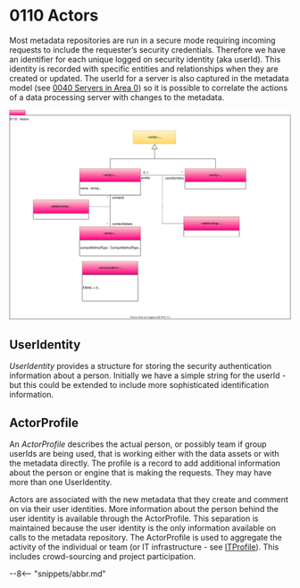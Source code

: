 <!-- SPDX-License-Identifier: CC-BY-4.0 -->
<!-- Copyright Contributors to the Egeria project. -->

# 0110 Actors

Most metadata repositories are run in a secure mode requiring incoming requests to include the requester’s security credentials. Therefore we have an identifier for each unique logged on security identity (aka userId). This identity is recorded with specific entities and relationships when they are created or updated. The userId for a server is also captured in the metadata model (see [0040 Servers in Area 0](0040-software-servers.md)) so it is possible to correlate the actions of a data processing server with changes to the metadata.

![UML](0110-actors.svg "Collecting information about people and teams")


## UserIdentity

*UserIdentity* provides a structure for storing the security authentication information about a person. Initially we have a simple string for the userId - but this could be extended to include more sophisticated identification information.

## ActorProfile

An *ActorProfile* describes the actual person, or possibly team if group userIds are being used, that is working either with the data assets or with the metadata directly. The profile is a record to add additional information about the person or engine that is making the requests. They may have more than one UserIdentity.

Actors are associated with the new metadata that they create and comment on via their user identities. More information about the person behind the user identity is available through the ActorProfile.
This separation is maintained because the user identity is the only information available on calls to the metadata repository.  The ActorProfile is used to aggregate the activity of the individual or team (or IT infrastructure - see [ITProfile](0117-it-profiles.md)). This includes crowd-sourcing and project participation.

--8<-- "snippets/abbr.md"
